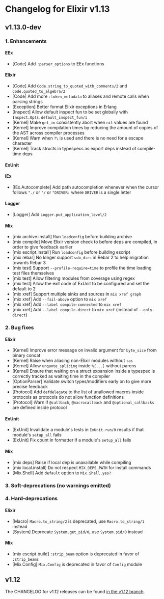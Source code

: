 # Changelog for Elixir v1.13

## v1.13.0-dev

### 1. Enhancements

#### EEx

  * [Code] Add `:parser_options` to EEx functions

#### Elixir

  * [Code] Add `Code.string_to_quoted_with_comments/2` and `Code.quoted_to_algebra/2`
  * [Code] Add more `:token_metadata` to aliases and remote calls when parsing strings
  * [Exception] Better format Elixir exceptions in Erlang
  * [Inspect] Allow default inspect fun to be set globally with `Inspect.Opts.default_inspect_fun/1`
  * [Kernel] Make `get_in` consistently abort when `nil` values are found
  * [Kernel] Improve compilation times by reducing the amount of copies of the AST across compiler processes
  * [Kernel] Warn when `?\` is used and there is no need for a escape character
  * [Kernel] Track structs in typespecs as export deps instead of compile-time deps

#### ExUnit

#### IEx

  * [IEx.Autocomplete] Add path autocompletion whenever when the cursor follows `"./` or `"/` or `"DRIVER:` where `DRIVER` is a single letter

#### Logger

  * [Logger] Add `Logger.put_application_level/2`

#### Mix

  * [mix archive.install] Run `loadconfig` before building archive
  * [mix compile] Move Elixir version check to before deps are compiled, in order to give feedback earlier
  * [mix escript.install] Run `loadconfig` before building escript
  * [mix rebar] No longer support `sub_dirs` in Rebar 2 to help migration towards Rebar 3
  * [mix test] Support `--profile-require=time` to profile the time loading test files themselves
  * [mix test] Allow filtering modules from coverage using regex
  * [mix test] Allow the exit code of ExUnit to be configured and set the default to 2
  * [mix xref] Support multiple sinks and sources in `mix xref graph`
  * [mix xref] Add `--fail-above` option to `mix xref`
  * [mix xref] Add `--label compile-connected` to `mix xref`
  * [mix xref] Add `--label compile-direct` to `mix xref` (instead of `--only-direct`)

### 2. Bug fixes

#### Elixir

  * [Kernel] Improve error message on invalid argument for `byte_size` from binary concat
  * [Kernel] Raise when aliasing non-Elixir modules without `:as`
  * [Kernel] Allow `unquote_splicing` inside `%{...}` without parens
  * [Kernel] Ensure that waiting on a struct expansion inside a typespec is correctly tracked as waiting time in the compiler
  * [OptionParser] Validate switch types/modifiers early on to give more precise feedback
  * [Protocol] Add `defdelegate` to the list of unallowed macros inside protocols as protocols do not allow function definitions
  * [Protocol] Warn if `@callback`, `@macrocallback` and `@optional_callbacks` are defined inside protocol

#### ExUnit

  * [ExUnit] Invalidate a module's tests in `ExUnit.run/0` results if that module's `setup_all` fails
  * [ExUnit] Fix count in formatter if a module's `setup_all` fails

#### Mix

  * [mix deps] Raise if local dep is unavailable while compiling
  * [mix local.install] Do not respect `MIX_DEPS_PATH` for install commands
  * [Mix.Shell] Add `default` option to `Mix.Shell.yes?`

### 3. Soft-deprecations (no warnings emitted)

### 4. Hard-deprecations

#### Elixir

  * [Macro] `Macro.to_string/2` is deprecated, use `Macro.to_string/1` instead
  * [System] Deprecate `System.get_pid/0`, use `System.pid/0` instead

#### Mix

  * [mix escript.build] `:strip_beam` option is deprecated in favor of `:strip_beams`
  * [Mix.Config] `Mix.Config` is deprecated in favor of `Config` module

## v1.12

The CHANGELOG for v1.12 releases can be found [in the v1.12 branch](https://github.com/elixir-lang/elixir/blob/v1.12/CHANGELOG.md).
